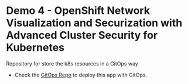 # Demo 4 - OpenShift Network Visualization and Securization with Advanced Cluster Security for Kubernetes

Repository for store the k8s resources in a GitOps way

* Check the [GitOps Repo](https://github.com/RedHat-EMEA-SSA-Team/ns-gitops/tree/networkacs) to deploy this app with GitOps.
